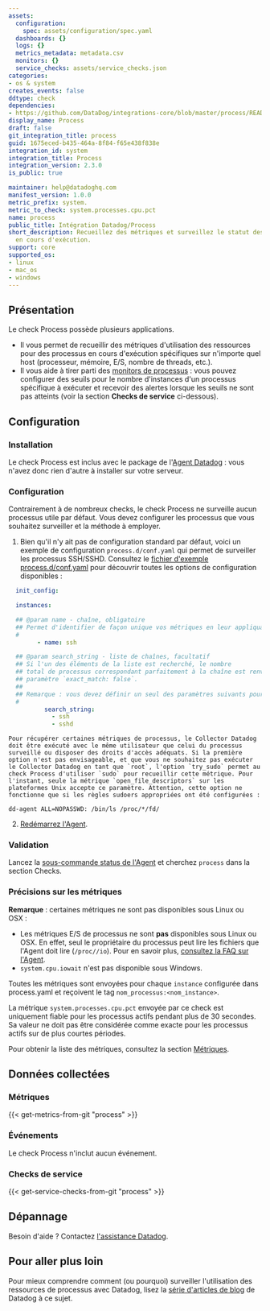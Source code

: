 ```yaml
---
assets:
  configuration:
    spec: assets/configuration/spec.yaml
  dashboards: {}
  logs: {}
  metrics_metadata: metadata.csv
  monitors: {}
  service_checks: assets/service_checks.json
categories:
- os & system
creates_events: false
ddtype: check
dependencies:
- https://github.com/DataDog/integrations-core/blob/master/process/README.md
display_name: Process
draft: false
git_integration_title: process
guid: 1675eced-b435-464a-8f84-f65e438f838e
integration_id: system
integration_title: Process
integration_version: 2.3.0
is_public: true

maintainer: help@datadoghq.com
manifest_version: 1.0.0
metric_prefix: system.
metric_to_check: system.processes.cpu.pct
name: process
public_title: Intégration Datadog/Process
short_description: Recueillez des métriques et surveillez le statut des processus
  en cours d'exécution.
support: core
supported_os:
- linux
- mac_os
- windows
---
```




## Présentation

Le check Process possède plusieurs applications.

- Il vous permet de recueillir des métriques d'utilisation des ressources pour des processus en cours d'exécution spécifiques sur n'importe quel host (processeur, mémoire, E/S, nombre de threads, etc.).
- Il vous aide à tirer parti des [monitors de processus][1] : vous pouvez configurer des seuils pour le nombre d'instances d'un processus spécifique à exécuter et recevoir des alertes lorsque les seuils ne sont pas atteints (voir la section **Checks de service** ci-dessous).

## Configuration

### Installation

Le check Process est inclus avec le package de l'[Agent Datadog][2] : vous n'avez donc rien d'autre à installer sur votre serveur.

### Configuration

Contrairement à de nombreux checks, le check Process ne surveille aucun processus utile par défaut. Vous devez configurer les processus que vous souhaitez surveiller et la méthode à employer.


1. Bien qu'il n'y ait pas de configuration standard par défaut, voici un exemple de configuration `process.d/conf.yaml` qui permet de surveiller les processus SSH/SSHD. Consultez le [fichier d'exemple process.d/conf.yaml][3] pour découvrir toutes les options de configuration disponibles :

```yaml
  init_config:

  instances:

  ## @param name - chaîne, obligatoire
  ## Permet d'identifier de façon unique vos métriques en leur appliquant un tag correspondant à ce nom dans Datadog.
  #
        - name: ssh

  ## @param search_string - liste de chaînes, facultatif
  ## Si l'un des éléments de la liste est recherché, le nombre
  ## total de processus correspondant parfaitement à la chaîne est renvoyé par défaut. Pour modifier ce comportement, utilisez le
  ## paramètre `exact_match: false`.
  ##
  ## Remarque : vous devez définir un seul des paramètres suivants pour chaque instance : search_string, pid ou pid_file.
  #
          search_string:
            - ssh
            - sshd
```

    Pour récupérer certaines métriques de processus, le Collector Datadog doit être exécuté avec le même utilisateur que celui du processus surveillé ou disposer des droits d'accès adéquats. Si la première option n'est pas envisageable, et que vous ne souhaitez pas exécuter le Collector Datadog en tant que `root`, l'option `try_sudo` permet au check Process d'utiliser `sudo` pour recueillir cette métrique. Pour l'instant, seule la métrique `open_file_descriptors` sur les plateformes Unix accepte ce paramètre. Attention, cette option ne fonctionne que si les règles sudoers appropriées ont été configurées :

   ```text
   dd-agent ALL=NOPASSWD: /bin/ls /proc/*/fd/
   ```

2. [Redémarrez l'Agent][4].

### Validation

Lancez la [sous-commande status de l'Agent][5] et cherchez `process` dans la section Checks.

### Précisions sur les métriques

**Remarque** : certaines métriques ne sont pas disponibles sous Linux ou OSX :

- Les métriques E/S de processus ne sont **pas** disponibles sous Linux ou OSX. En effet, seul le propriétaire du processus peut lire les fichiers que l'Agent doit lire (`/proc//io`). Pour en savoir plus, [consultez la FAQ sur l'Agent][6].
- `system.cpu.iowait` n'est pas disponible sous Windows.

Toutes les métriques sont envoyées pour chaque `instance` configurée dans process.yaml et reçoivent le tag `nom_processus:<nom_instance>`.

La métrique `system.processes.cpu.pct` envoyée par ce check est uniquement fiable pour les processus actifs pendant plus de 30 secondes. Sa valeur ne doit pas être considérée comme exacte pour les processus actifs sur de plus courtes périodes.

Pour obtenir la liste des métriques, consultez la section [Métriques](#metriques).

## Données collectées

### Métriques
{{< get-metrics-from-git "process" >}}


### Événements

Le check Process n'inclut aucun événement.

### Checks de service
{{< get-service-checks-from-git "process" >}}


## Dépannage

Besoin d'aide ? Contactez [l'assistance Datadog][9].

## Pour aller plus loin

Pour mieux comprendre comment (ou pourquoi) surveiller l'utilisation des ressources de processus avec Datadog, lisez la [série d'articles de blog][10] de Datadog à ce sujet.

[1]: https://docs.datadoghq.com/fr/monitors/create/types/process_check/?tab=checkalert
[2]: https://app.datadoghq.com/account/settings#agent
[3]: https://github.com/DataDog/integrations-core/blob/master/process/datadog_checks/process/data/conf.yaml.example
[4]: https://docs.datadoghq.com/fr/agent/guide/agent-commands/#start-stop-and-restart-the-agent
[5]: https://docs.datadoghq.com/fr/agent/guide/agent-commands/#agent-status-and-information
[6]: https://docs.datadoghq.com/fr/agent/faq/why-don-t-i-see-the-system-processes-open-file-descriptors-metric/
[7]: https://github.com/DataDog/integrations-core/blob/master/process/metadata.csv
[8]: https://github.com/DataDog/integrations-core/blob/master/process/assets/service_checks.json
[9]: https://docs.datadoghq.com/fr/help/
[10]: https://www.datadoghq.com/blog/process-check-monitoring
